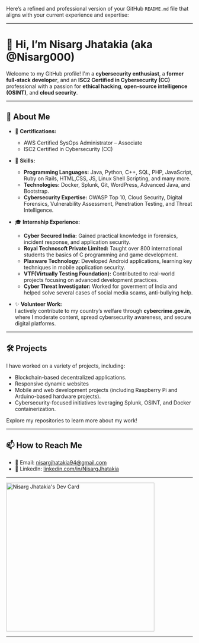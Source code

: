 Here’s a refined and professional version of your GitHub `README.md` file that aligns with your current experience and expertise:

---

# 👋 Hi, I’m Nisarg Jhatakia (aka @Nisarg000)

Welcome to my GitHub profile! I'm a **cybersecurity enthusiast**, a **former full-stack developer**, and an **ISC2 Certified in Cybersecurity (CC)** professional with a passion for **ethical hacking**, **open-source intelligence (OSINT)**, and **cloud security**.

---

## 🚀 About Me  
- 🌟 **Certifications:**  
   - AWS Certified SysOps Administrator – Associate  
   - ISC2 Certified in Cybersecurity (CC)  

- 🌱 **Skills:**  
   - **Programming Languages:** Java, Python, C++, SQL, PHP, JavaScript, Ruby on Rails, HTML,CSS, JS, Linux Shell Scripting, and many more.  
   - **Technologies:** Docker, Splunk, Git, WordPress, Advanced Java, and Bootstrap.  
   - **Cybersecurity Expertise:** OWASP Top 10, Cloud Security, Digital Forensics, Vulnerability Assessment, Penetration Testing, and Threat Intelligence.  

- 🎓 **Internship Experience:**  
   - **Cyber Secured India:** Gained practical knowledge in forensics, incident response, and application security.  
   - **Royal Technosoft Private Limited:** Taught over 800 international students the basics of C programming and game development.  
   - **Plaxware Technology:** Developed Android applications, learning key techniques in mobile application security.  
   - **VTF(Virtually Testing Foundation):** Contributed to real-world projects focusing on advanced development practices.
   - **Cyber Threat Investigator:** Worked for goverment of India and helped solve several cases of social media scams, anti-bullying help.
 
- ✨ **Volunteer Work:**  
   I actively contribute to my country’s welfare through **cybercrime.gov.in**, where I moderate content, spread cybersecurity awareness, and secure digital platforms.

---

## 🛠️ Projects  
I have worked on a variety of projects, including:  
- Blockchain-based decentralized applications.
- Responsive dynamic websites
- Mobile and web development projects (including Raspberry Pi and Arduino-based hardware projects).  
- Cybersecurity-focused initiatives leveraging Splunk, OSINT, and Docker containerization.

Explore my repositories to learn more about my work!

---

## 📫 How to Reach Me  
- 📧 Email: [nisargjhatakia94@gmail.com](mailto:nisargjhatakia94@gmail.com)  
- 💼 LinkedIn: [linkedin.com/in/NisargJhatakia](https://www.linkedin.com/in/NisargJhatakia)

---

<a href="https://app.daily.dev/NisargJhatakia"><img src="https://api.daily.dev/devcards/77336ab985a84e9699b59b13c4657eb8.png?r=446" width="400" alt="Nisarg Jhatakia's Dev Card"/></a>

---
